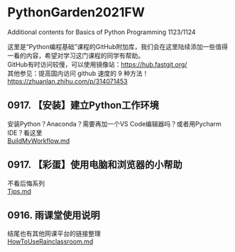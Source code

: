 # PythonGarden2021FW
Additional contents for Basics of Python Programming 1123/1124  
  
这里是“Python编程基础”课程的GitHub附加库，我们会在这里陆续添加一些值得一看的内容，希望对学习这门课程的同学有帮助。  
GitHub有时访问较慢，可以使用镜像站：https://hub.fastgit.org/  
其他参见：提高国内访问 github 速度的 9 种方法！https://zhuanlan.zhihu.com/p/314071453  

## 0917. 【安装】建立Python工作环境  
安装Python？Anaconda？需要再加一个VS Code编辑器吗？或者用Pycharm IDE？看这里  
[BuildMyWorkflow.md](/BuildMyWorkflow.md)  

## 0917. 【彩蛋】使用电脑和浏览器的小帮助  
不看后悔系列  
[Tips.md](/Tips.md)  

## 0916. 雨课堂使用说明  
结尾也有其他网课平台的链接整理  
[HowToUseRainclassroom.md](/HowToUseRainclassroom.md)  


